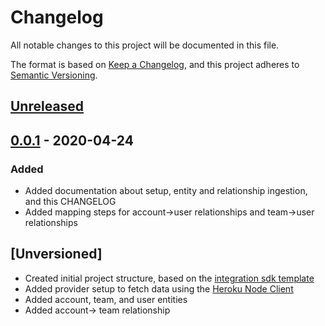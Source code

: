 # Changelog

All notable changes to this project will be documented in this file.

The format is based on [Keep a Changelog](https://keepachangelog.com/en/1.0.0/),
and this project adheres to
[Semantic Versioning](https://semver.org/spec/v2.0.0.html).

## [Unreleased]

## [0.0.1] - 2020-04-24

### Added

- Added documentation about setup, entity and relationship ingestion, and this
  CHANGELOG
- Added mapping steps for account->user relationships and team->user
  relationships

## [Unversioned]

- Created initial project structure, based on the
  [integration sdk template](https://github.com/JupiterOne/integration-sdk/tree/master/template)
- Added provider setup to fetch data using the
  [Heroku Node Client](https://github.com/heroku/node-heroku-client)
- Added account, team, and user entities
- Added account-> team relationship

[unreleased]: https://github.com/JupiterOne/graph-heroku/compare/v0.0.1...HEAD
[0.0.1]: https://github.com/JupiterOne/graph-heroku/releases/tag/v0.0.1
